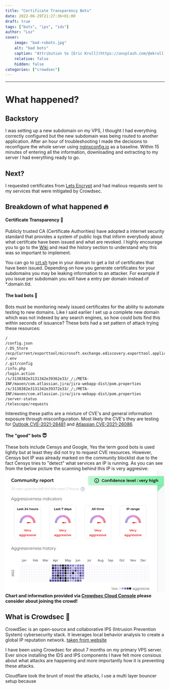 ```yaml
---
title: "Certificate Transparency Bots"
date: 2022-06-29T21:27:36+01:00
draft: true
tags: ["bots", "ips", "ids"]
author: "Loz"
cover:
    image: "bad-robots.jpg"
    alt: "bad bots"
    caption: "Attribution to [Eric Krull](https://unsplash.com/@ekrull)"
    relative: false
    hidden: false
categories: ["crowdsec"]
---
```


---
# What happened?
## Backstory

I was setting up a new subdomain on my VPS, I thought I had everything correctly configured but the new subdomain was being routed to another application. After an hour of troubleshooting I made the decisions to reconfigure the whole server using [nginxconfig.io](https://nginxconfig.io/) as a baseline. Within 15 minutes of entering all the information, downloading and extracting to my server I had everything ready to go.

## Next?

I requested certificates from [Lets Encrypt](https://letsencrypt.org/) and had malious requests sent to my services that were mitigated by Crowdsec.

## Breakdown of what happened 🔥
#### Certificate Transparency 📝
Publicly trusted CA (Certificate Authorities) have adopted a internet security standard that provides a system of public logs that inform everybody about what certifcate have been issued and what are revoked. I highly encourage you to go to the [Wiki](https://en.wikipedia.org/wiki/Certificate_Transparency) and read the history section to understand why this was so important to implement.

You can go to [crt.sh](https://crt.sh/) type in your domain to get a list of certificates that have been issued. Depending on how you generate certificates for your subdomains you may be leaking information to an attacker. For example if you issue per subdomain you will have a entry per domain instead of *.domain.tld.

#### The bad bots 🤖
Bots must be monitoring newly issued certificates for the ability to automate testing to new domains. Like I said earlier I set up a complete new domain which was not indexed by any search engines, so how could bots find this within seconds of issuance? These bots had a set pattern of attack trying these resources:
```text
/
/config.json
/.DS_Store
/ecp/Current/exporttool/microsoft.exchange.ediscovery.exporttool.application
/.env
/.git/config
/info.php
/login.action
/s/3138382e3131342e39362e33/_/;/META-INF/maven/com.atlassian.jira/jira-webapp-dist/pom.properties
/s/3138382e3131342e39372e33/_/;/META-INF/maven/com.atlassian.jira/jira-webapp-dist/pom.properties
/server-status
/telescope/requests
```
Interesting these paths are a mixture of CVE's and general information exposure through misconfiguration. Most likely the CVE's they are testing for [Outlook CVE-2021-28481](https://msrc.microsoft.com/update-guide/vulnerability/CVE-2021-28481) and [Atlassian CVE-2021-26086](https://cve.circl.lu/cve/CVE-2021-26086).

#### The "good" bots 😇
These bots include Censys and Google, Yes the term good bots is used lightly but at least they did not try to request CVE resources. However, Censys bot IP was already marked on the community blocklist due to the fact Censys tries to "detect" what services an IP is running. As you can see from the below picture the scanning behind this IP is very aggresive:
![Censys bot](/censys-bad-ip.png "'Good' Bot")
**Chart and information provided via [Crowdsec Cloud Console](https://app.crowdsec.net) please consider about joining the crowd!**

## What is Crowdsec 🦙
CrowdSec is an open-source and collaborative IPS (Intrusion Prevention System) cybersecurity stack.
It leverages local behavior analysis to create a global IP reputation network. [taken from website](https://www.crowdsec.net/)

I have been using Crowdsec for about 7 months on my primary VPS server. Ever since installing the IDS and IPS components I have felt more consious about what attacks are happening and more importantly how it is preventing these attacks.

Cloudflare took the brunt of most the attacks, I use a multi layer bouncer setup because